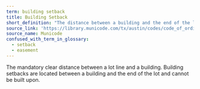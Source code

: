 ```yaml
---
term: building setback
title: Building Setback
short_definition: "The distance between a building and the end of the lot that can't be built on."
source_link: 'https://library.municode.com/tx/austin/codes/code_of_ordinances?nodeId=TIT25LADE_CH25-1GEREPR_ART2DEME_S25-1-21DE'
source_name: Municode
confused_with_term_in_glossary:
  - setback
  - easement
---
```



The mandatory clear distance between a lot line and a building. Building setbacks are located between a building and the end of the lot and cannot be built upon.
